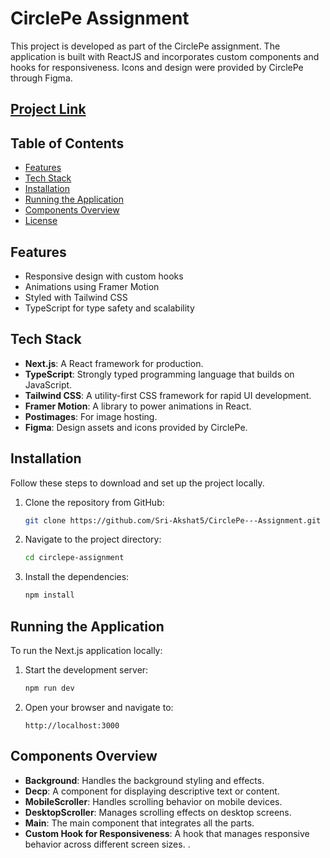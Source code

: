 # CirclePe Assignment

This project is developed as part of the CirclePe assignment. The application is built with ReactJS and incorporates custom components and hooks for responsiveness. Icons and design were provided by CirclePe through Figma.

## [Project Link](https://circlepe-frontend.vercel.app/)


## Table of Contents

- [Features](#features)
- [Tech Stack](#tech-stack)
- [Installation](#installation)
- [Running the Application](#running-the-application)
- [Components Overview](#components-overview)
- [License](#license)

## Features

- Responsive design with custom hooks
- Animations using Framer Motion
- Styled with Tailwind CSS
- TypeScript for type safety and scalability

## Tech Stack

- **Next.js**: A React framework for production.
- **TypeScript**: Strongly typed programming language that builds on JavaScript.
- **Tailwind CSS**: A utility-first CSS framework for rapid UI development.
- **Framer Motion**: A library to power animations in React.
- **Postimages**: For image hosting.
- **Figma**: Design assets and icons provided by CirclePe.

## Installation

Follow these steps to download and set up the project locally.

1. Clone the repository from GitHub:

    ```bash
    git clone https://github.com/Sri-Akshat5/CirclePe---Assignment.git
    ```

2. Navigate to the project directory:

    ```bash
    cd circlepe-assignment
    ```

3. Install the dependencies:

    ```bash
    npm install
    ```

## Running the Application

To run the Next.js application locally:

1. Start the development server:

    ```bash
    npm run dev
    ```

2. Open your browser and navigate to:

    ```
    http://localhost:3000
    ```

## Components Overview

- **Background**: Handles the background styling and effects.
- **Decp**: A component for displaying descriptive text or content.
- **MobileScroller**: Handles scrolling behavior on mobile devices.
- **DesktopScroller**: Manages scrolling effects on desktop screens.
- **Main**: The main component that integrates all the parts.
- **Custom Hook for Responsiveness**: A hook that manages responsive behavior across different screen sizes.
.
